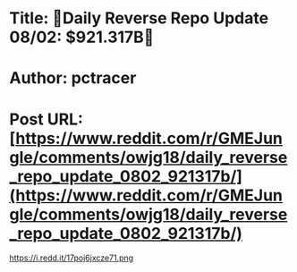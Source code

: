 # Title: 🔴Daily Reverse Repo Update 08/02: $921.317B🔴
# Author: pctracer
# Post URL: [https://www.reddit.com/r/GMEJungle/comments/owjg18/daily_reverse_repo_update_0802_921317b/](https://www.reddit.com/r/GMEJungle/comments/owjg18/daily_reverse_repo_update_0802_921317b/)


https://i.redd.it/17poj6jxcze71.png